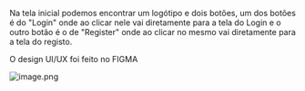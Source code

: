 Na tela inicial podemos encontrar um logótipo e dois botões, um dos botões é do "Login" onde ao clicar nele vai diretamente para a tela do Login e o outro botão é o de "Register" onde ao clicar no mesmo vai diretamente para a tela do registo.

O design UI/UX foi feito no FIGMA

![image.png](/.attachments/image-fbe15202-bca1-42e5-9d50-fe96b728cda9.png)